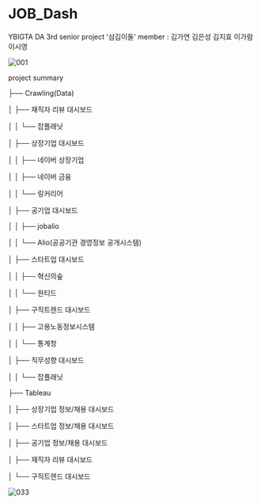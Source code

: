 # JOB_Dash

YBIGTA DA 3rd senior project
'삼김이둘'
member : 김가연 김은성 김지효 이가람 이시영

![001](https://user-images.githubusercontent.com/87442649/205682571-59fc9b9b-cb2e-433d-91d6-e637258beaa7.png)


project summary

├── Crawling(Data)

│    ├── 재직자 리뷰 대시보드

│    │   └── 잡플래닛

│    ├── 상장기업 대시보드

│    │   ├── 네이버 상장기업

│    │   ├── 네이버 금융

│    │   └── 링커리어

│    ├── 공기업 대시보드

│    │   ├── jobalio

│    │   └── Alio(공공기관 경영정보 공개시스템)

│    ├── 스타트업 대시보드

│    │   ├── 혁신의숲

│    │   └── 원티드

│    ├── 구직트렌드 대시보드

│    │   ├── 고용노동정보시스템

│    │   └── 통계청

│    ├── 직무성향 대시보드

│    │   └── 잡플래닛

├── Tableau

│   ├── 상장기업 정보/채용 대시보드

│   ├── 스타트업 정보/채용 대시보드

│   ├── 공기업 정보/채용 대시보드

│   ├── 재직자 리뷰 대시보드

│   └──  구직트렌드 대시보드


![033](https://user-images.githubusercontent.com/87442649/205682682-f7cfd44f-5a9e-4fc3-8777-d7f2876fd139.png)

